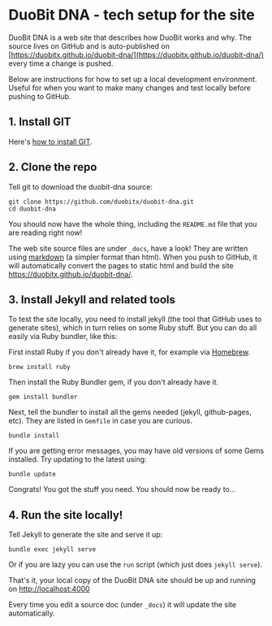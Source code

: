 ---
---
# DuoBit DNA - tech setup for the site

DuoBit DNA is a web site that describes how DuoBit works and why. The source lives on GitHub and is auto-published on [https://duobitx.github.io/duobit-dna/](https://duobitx.github.io/duobit-dna/) every time a change is pushed.

Below are instructions for how to set up a local development environment. Useful for when you want to make many changes and test locally before pushing to GitHub.

## 1. Install GIT

Here's [how to install GIT](http://git-scm.com/book/en/v2/Getting-Started-Installing-Git). 

## 2. Clone the repo

Tell git to download the duobit-dna source:

```
git clone https://github.com/duobitx/duobit-dna.git
cd duobit-dna
```

You should now have the whole thing, including the `README.md` file that you are reading right now!

The web site source files are under `_docs`, have a look! They are written using [markdown](https://guides.github.com/features/mastering-markdown/) (a simpler format than html). When you push to GitHub, it will automatically convert the pages to static html and build the site https://duobitx.github.io/duobit-dna/.

## 3. Install Jekyll and related tools

To test the site locally, you need to install jekyll (the tool that GitHub uses to generate sites), which in turn relies on some Ruby stuff. But you can do all easily via Ruby bundler, like this:

First install Ruby if you don't already have it, for example via [Homebrew](http://brew.sh).

```
brew install ruby
```

Then install the Ruby Bundler gem, if you don't already have it.

```
gem install bundler
```

Next, tell the bundler to install all the gems needed (jekyll, github-pages, etc). They are listed in `Gemfile` in case you are curious.

```
bundle install	
```

If you are getting error messages, you may have old versions of some Gems installed. Try updating to the latest using:

```
bundle update
```

Congrats! You got the stuff you need. You should now be ready to...

## 4. Run the site locally!

Tell Jekyll to generate the site and serve it up:

```
bundle exec jekyll serve
```

Or if you are lazy you can use the `run` script (which just does `jekyll serve`).

That's it, your local copy of the DuoBit DNA site should be up and running on
[http://localhost:4000](http://localhost:4000)

Every time you edit a source doc (under `_docs`) it will update the site automatically.
